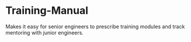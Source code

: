 # Training-Manual
Makes it easy for senior engineers to prescribe training modules and track mentoring with junior engineers.
